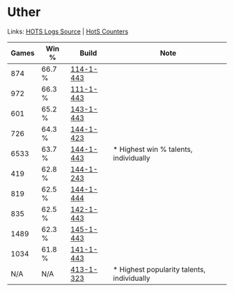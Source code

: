 # Uther

Links: [HOTS Logs Source](https://www.hotslogs.com/Sitewide/HeroDetails?Hero=Uther) | [HotS Counters](http://hotscounters.com/#/hero/Uther)

Games  | Win %  | Build     | Note
-----  | -----  | -----     | ----
874    | 66.7 % | [114-1-443](http://www.heroesfire.com/hots/talent-calculator/uther#gW53) | 
972    | 66.3 % | [111-1-443](http://www.heroesfire.com/hots/talent-calculator/uther#gOmJ) | 
601    | 65.2 % | [143-1-443](http://www.heroesfire.com/hots/talent-calculator/uther#hcuJ) | 
726    | 64.3 % | [144-1-423](http://www.heroesfire.com/hots/talent-calculator/uther#hfKF) | 
6533   | 63.7 % | [144-1-443](http://www.heroesfire.com/hots/talent-calculator/uther#hfKZ) | * Highest win % talents, individually
419    | 62.8 % | [144-1-243](http://www.heroesfire.com/hots/talent-calculator/uther#hfHR) | 
819    | 62.5 % | [144-1-444](http://www.heroesfire.com/hots/talent-calculator/uther#hfKa) | 
835    | 62.5 % | [142-1-443](http://www.heroesfire.com/hots/talent-calculator/uther#haS3) | 
1489   | 62.3 % | [145-1-443](http://www.heroesfire.com/hots/talent-calculator/uther#hhmp) | 
1034   | 61.8 % | [141-1-443](http://www.heroesfire.com/hots/talent-calculator/uther#hX_p) | 
N/A    | N/A    | [413-1-323](http://www.heroesfire.com/hots/talent-calculator/uther#rw1x) | * Highest popularity talents, individually
